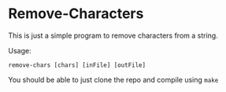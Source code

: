 # Remove-Characters

This is just a simple program to remove characters from a string.

Usage:

`remove-chars [chars] [inFile] [outFile]`

You should be able to just clone the repo and compile using `make`
